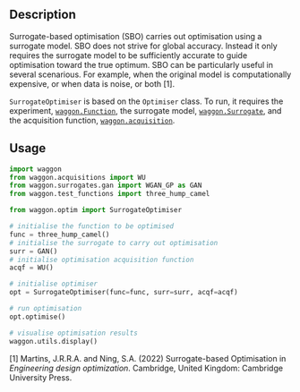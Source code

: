 ## Description

Surrogate-based optimisation (SBO) carries out optimisation using a surrogate model. SBO does not strive for global accuracy. Instead it only requires the surrogate model to be sufficiently accurate to guide optimisation toward the true optimum. SBO can be particularly useful in several scenarious. For example, when the original model is computationally expensive, or when data is noise, or both [1].

`SurrogateOptimiser` is based on the `Optimiser` class. To run, it requires the experiment, [`waggon.Function`](https://hse-cs.github.io/waggon/functions/), the surrogate model, [`waggon.Surrogate`](https://hse-cs.github.io/waggon/custom_surr/), and the acquisition function, [`waggon.acquisition`](https://hse-cs.github.io/waggon/custom_acqf/).

## Usage

```python
import waggon
from waggon.acquisitions import WU
from waggon.surrogates.gan import WGAN_GP as GAN
from waggon.test_functions import three_hump_camel

from waggon.optim import SurrogateOptimiser

# initialise the function to be optimised
func = three_hump_camel()
# initialise the surrogate to carry out optimisation
surr = GAN()
# initialise optimisation acquisition function
acqf = WU()

# initialise optimiser
opt = SurrogateOptimiser(func=func, surr=surr, acqf=acqf)

# run optimisation
opt.optimise()

# visualise optimisation results
waggon.utils.display()
```

[1] Martins, J.R.R.A. and Ning, S.A. (2022) Surrogate-based Optimisation in *Engineering design optimization*. Cambridge, United Kingdom: Cambridge University Press. 